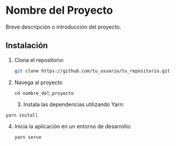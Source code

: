 # Nombre del Proyecto

Breve descripción o introducción del proyecto.

## Instalación

1. Clona el repositorio:

   ```bash
   git clone https://github.com/tu_usuario/tu_repositorio.git
   ```
2. Navega al proyecto

   ```
   cd nombre_del_proyecto
   ```

    3. Instala las dependencias utilizando Yarn:

```
yarn install
```

4. Inicia la aplicación en un entorno de desarrollo:
   ```
   yarn serve
   ```
